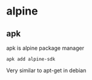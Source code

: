# alpine

## apk
apk is alpine package manager

``` shell
apk add alpine-sdk
```
Very similar to apt-get in debian
